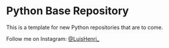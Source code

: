# Python Base Repository

This is a template for new Python repositories that are to come.

Follow me on Instagram: [@LuisHenri_](https://www.instagram.com/LuisHenri_)
